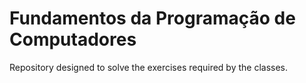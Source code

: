 # Fundamentos da Programação de Computadores

Repository designed to solve the exercises required by the classes.

